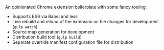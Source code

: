 An opinionated Chrome extension boilerplate with some fancy tooling:

* Supports ES6 via Babel and less
* Live rebuild and reload of the extension on file changes for development (`gulp watch`)
* Source map generation for development
* Distribution build tool (`gulp build`)
* Separate override manifest configuration file for distribution